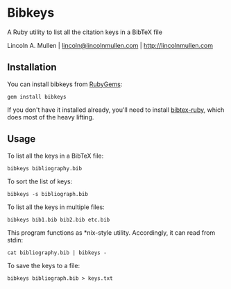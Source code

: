# Bibkeys

A Ruby utility to list all the citation keys in a BibTeX file

Lincoln A. Mullen | lincoln@lincolnmullen.com | http://lincolnmullen.com

## Installation

You can install bibkeys from [RubyGems](https://rubygems.org/):

    gem install bibkeys

If you don't have it installed already, you'll need to install 
[bibtex-ruby], which does most of the heavy lifting.

## Usage

To list all the keys in a BibTeX file:

    bibkeys bibliography.bib

To sort the list of keys:

    bibkeys -s bibliograph.bib

To list all the keys in multiple files:

    bibkeys bib1.bib bib2.bib etc.bib

This program functions as *nix-style utility. Accordingly, it can read 
from stdin:

    cat bibliography.bib | bibkeys -

To save the keys to a file:

    bibkeys bibliograph.bib > keys.txt

  [bibtex-ruby]: https://github.com/inukshuk/bibtex-ruby
